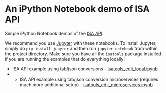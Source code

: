 # An iPython Notebook demo of ISA API

Simple iPython Notebook demos of the [ISA API](https://github.com/ISA-tools/isa-api).

We recommend you use [Jupyter](http://jupyter.org/) with these notebooks. To install Jupyter, simply do `pip install jupyter` and then run `jupyter notebook` from within the project directory. Make sure you have all the `isatools` package installed if you are running the examples that do everything locally!

* ISA API example using tab/json conversions - [isatools_edit_local.ipynb](https://github.com/ISA-tools/isatools_ipynb/blob/master/isatools_edit_local.ipynb)
* * ISA API example using tab/json conversion microservices (requires much more additional setup) - [isatools_edit_microservices.ipynb](https://github.com/ISA-tools/isatools_ipynb/blob/master/isatools_edit_microservices.ipynb)
